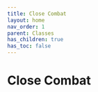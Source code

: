 ```yaml
---
title: Close Combat
layout: home
nav_order: 1
parent: Classes
has_children: true
has_toc: false
---
```


# Close Combat